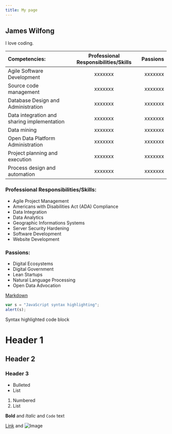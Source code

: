 ```yaml
---
title: My page
---
```

## James Wilfong

I love coding.

| Competencies: | Professional Responsibilities/Skills | Passions |
| :-----------  |:------------------------------------:| --------:|
|  Agile Software Development | xxxxxxx | xxxxxxx|
|  Source code management | xxxxxxx | xxxxxxx|
|  Database Design and Administration | xxxxxxx | xxxxxxx|
|  Data integration and sharing implementation | xxxxxxx | xxxxxxx|
|  Data mining | xxxxxxx | xxxxxxx|
|  Open Data Platform Administration | xxxxxxx | xxxxxxx|
|  Project planning and execution | xxxxxxx | xxxxxxx|
|  Process design and automation | xxxxxxx | xxxxxxx|


### Professional Responsibilities/Skills:
- Agile Project Management
- Americans with Disabilities Act (ADA) Compliance
- Data Integration
- Data Analytics
- Geographic Informations Systems
- Server Security Hardening
- Software Development
- Website Development
### Passions:
- Digital Ecosystems
- Digital Government
- Lean Startups
- Natural Language Processing
- Open Data  Advocation

[Markdown](https://github.com/adam-p/markdown-here/wiki/Markdown-Cheatsheet)

```javascript
var s = "JavaScript syntax highlighting";
alert(s);
```

Syntax highlighted code block

# Header 1
## Header 2
### Header 3

- Bulleted
- List

1. Numbered
2. List

**Bold** and _Italic_ and `Code` text

[Link](url) and ![Image](src)
```


